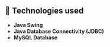  ## 📌 Technologies used
- **Java Swing**
- **Java Database Connectivity (JDBC)**
- **MySQL Database**

